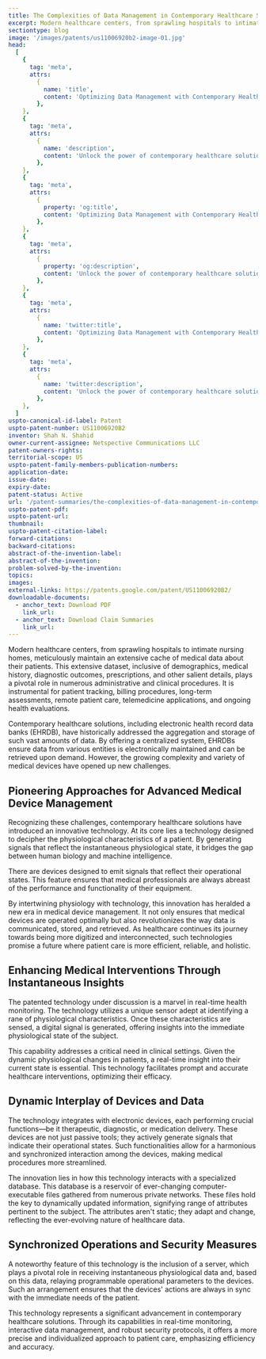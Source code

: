 ```yaml
---
title: The Complexities of Data Management in Contemporary Healthcare Solutions
excerpt: Modern healthcare centers, from sprawling hospitals to intimate nursing homes, meticulously maintain an extensive cache of medical data about their patients.
sectiontype: blog
image: '/images/patents/us11006920b2-image-01.jpg'
head:
  [
    {
      tag: 'meta',
      attrs:
        {
          name: 'title',
          content: 'Optimizing Data Management with Contemporary Healthcare Solutions | IntellectualFrontiers',
        },
    },
    {
      tag: 'meta',
      attrs:
        {
          name: 'description',
          content: 'Unlock the power of contemporary healthcare solutions for efficient data management and real-time patient care in modern medical facilities',
        },
    },
    {
      tag: 'meta',
      attrs:
        {
          property: 'og:title',
          content: 'Optimizing Data Management with Contemporary Healthcare Solutions | IntellectualFrontiers',
        },
    },
    {
      tag: 'meta',
      attrs:
        {
          property: 'og:description',
          content: 'Unlock the power of contemporary healthcare solutions for efficient data management and real-time patient care in modern medical facilities',
        },
    },
    {
      tag: 'meta',
      attrs:
        {
          name: 'twitter:title',
          content: 'Optimizing Data Management with Contemporary Healthcare Solutions | IntellectualFrontiers',
        },
    },
    {
      tag: 'meta',
      attrs:
        {
          name: 'twitter:description',
          content: 'Unlock the power of contemporary healthcare solutions for efficient data management and real-time patient care in modern medical facilities',
        },
    },
  ]
uspto-canonical-id-label: Patent
uspto-patent-number: US11006920B2
inventor: Shah N. Shahid
owner-current-assignee: Netspective Communications LLC
patent-owners-rights:
territorial-scope: US
uspto-patent-family-members-publication-numbers:
application-date:
issue-date:
expiry-date:
patent-status: Active
url: '/patent-summaries/the-complexities-of-data-management-in-contemporary-healthcare-solutions'
uspto-patent-pdf:
uspto-patent-url:
thumbnail:
uspto-patent-citation-label:
forward-citations:
backward-citations:
abstract-of-the-invention-label:
abstract-of-the-invention:
problem-solved-by-the-invention:
topics:
images:
external-links: https://patents.google.com/patent/US11006920B2/
downloadable-documents:
  - anchor_text: Download PDF
    link_url:
  - anchor_text: Download Claim Summaries
    link_url:
---
```


Modern healthcare centers, from sprawling hospitals to intimate nursing homes, meticulously maintain an extensive cache of medical data about their patients. This extensive dataset, inclusive of demographics, medical history, diagnostic outcomes, prescriptions, and other salient details, plays a pivotal role in numerous administrative and clinical procedures. It is instrumental for patient tracking, billing procedures, long-term assessments, remote patient care, telemedicine applications, and ongoing health evaluations.

Contemporary healthcare solutions, including electronic health record data banks (EHRDB), have historically addressed the aggregation and storage of such vast amounts of data. By offering a centralized system, EHRDBs ensure data from various entities is electronically maintained and can be retrieved upon demand. However, the growing complexity and variety of medical devices have opened up new challenges.

## Pioneering Approaches for Advanced Medical Device Management

Recognizing these challenges, contemporary healthcare solutions have introduced an innovative technology. At its core lies a technology designed to decipher the physiological characteristics of a patient. By generating signals that reflect the instantaneous physiological state, it bridges the gap between human biology and machine intelligence.

There are devices designed to emit signals that reflect their operational states. This feature ensures that medical professionals are always abreast of the performance and functionality of their equipment.

By intertwining physiology with technology, this innovation has heralded a new era in medical device management. It not only ensures that medical devices are operated optimally but also revolutionizes the way data is communicated, stored, and retrieved. As healthcare continues its journey towards being more digitized and interconnected, such technologies promise a future where patient care is more efficient, reliable, and holistic.

## Enhancing Medical Interventions Through Instantaneous Insights

The patented technology under discussion is a marvel in real-time health monitoring. The technology utilizes a unique sensor adept at identifying a rane of physiological characteristics. Once these characteristics are sensed, a digital signal is generated, offering insights into the immediate physiological state of the subject.

This capability addresses a critical need in clinical settings. Given the dynamic physiological changes in patients, a real-time insight into their current state is essential. This technology facilitates prompt and accurate healthcare interventions, optimizing their efficacy.

## Dynamic Interplay of Devices and Data

The technology integrates with electronic devices, each performing crucial functions—be it therapeutic, diagnostic, or medication delivery. These devices are not just passive tools; they actively generate signals that indicate their operational states. Such functionalities allow for a harmonious and synchronized interaction among the devices, making medical procedures more streamlined.

The innovation lies in how this technology interacts with a specialized database. This database is a reservoir of ever-changing computer-executable files gathered from numerous private networks. These files hold the key to dynamically updated information, signifying range of attributes pertinent to the subject. The attributes aren't static; they adapt and change, reflecting the ever-evolving nature of healthcare data.

## Synchronized Operations and Security Measures

A noteworthy feature of this technology is the inclusion of a server, which plays a pivotal role in receiving instantaneous physiological data and, based on this data, relaying programmable operational parameters to the devices. Such an arrangement ensures that the devices' actions are always in sync with the immediate needs of the patient.

This technology represents a significant advancement in contemporary healthcare solutions. Through its capabilities in real-time monitoring, interactive data management, and robust security protocols, it offers a more precise and individualized approach to patient care, emphasizing efficiency and accuracy.
